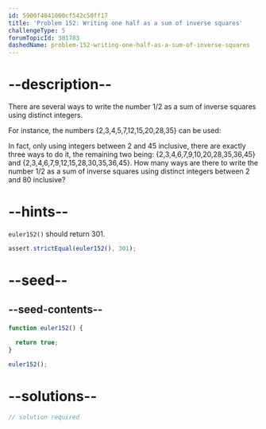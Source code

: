 ```yaml
---
id: 5900f4041000cf542c50ff17
title: 'Problem 152: Writing one half as a sum of inverse squares'
challengeType: 5
forumTopicId: 301783
dashedName: problem-152-writing-one-half-as-a-sum-of-inverse-squares
---
```


# --description--

There are several ways to write the number 1/2 as a sum of inverse squares using distinct integers.

For instance, the numbers {2,3,4,5,7,12,15,20,28,35} can be used:

In fact, only using integers between 2 and 45 inclusive, there are exactly three ways to do it, the remaining two being: {2,3,4,6,7,9,10,20,28,35,36,45} and {2,3,4,6,7,9,12,15,28,30,35,36,45}. How many ways are there to write the number 1/2 as a sum of inverse squares using distinct integers between 2 and 80 inclusive?

# --hints--

`euler152()` should return 301.

```js
assert.strictEqual(euler152(), 301);
```

# --seed--

## --seed-contents--

```js
function euler152() {

  return true;
}

euler152();
```

# --solutions--

```js
// solution required
```
